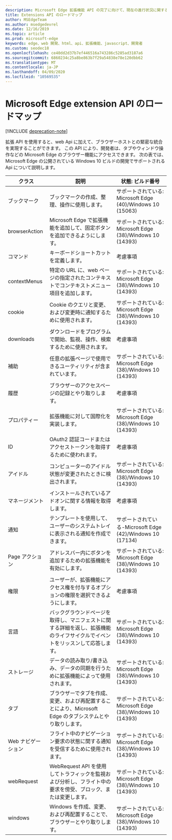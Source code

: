 ```yaml
---
description: Microsoft Edge 拡張機能 API の完了に向けて、現在の進行状況に関する情報を見つけます。
title: Extensions API のロードマップ
author: MSEdgeTeam
ms.author: msedgedevrel
ms.date: 12/16/2019
ms.topic: article
ms.prod: microsoft-edge
keywords: edge、web 開発、html、api、拡張機能、javascript、開発者
ms.custom: seodec18
ms.openlocfilehash: ce40dd2d37b7ef446516a743286c5285ad3187a6
ms.sourcegitcommit: 6860234c25a8be863b7f29a54838e78e120dbb62
ms.translationtype: MT
ms.contentlocale: ja-JP
ms.lasthandoff: 04/09/2020
ms.locfileid: "10569535"
---
```

# Microsoft Edge extension API のロードマップ  

[!INCLUDE [deprecation-note](../includes/deprecation-note.md)]  

拡張 API を使用すると、web Api に加えて、ブラウザーホストとの緊密な統合を実現することができます。 この API により、開発者は、タブやウィンドウ操作などの Microsoft Edge のブラウザー機能にアクセスできます。 次の表では、Microsoft Edge の公開されている Windows 10 ビルドの開発でサポートされる Api について説明します。


|     クラス     |                                                              説明                                                              |                状態: ビルド番号                 |
|---------------|---------------------------------------------------------------------------------------------------------------------------------------|------------------------------------------------------|
|   ブックマーク   |                                          ブックマークの作成、整理、操作に使用します。                                          | サポートされている: Microsoft Edge (40)/Windows 10 (15063) |
| browserAction |                                 Microsoft Edge で拡張機能を追加して、固定ボタンを追加できるようにします。                                  | サポートされている: Microsoft Edge (38)/Windows 10 (14393) |
| コマンド      |                                                      キーボードショートカットを定義します。                                                      | 考慮事項
| contextMenus  |                           特定の URL に、web ページの指定されたコンテキストでコンテキストメニュー項目を追加します。                            | サポートされている: Microsoft Edge (38)/Windows 10 (14393) |
|    cookie    |                                 Cookie のクエリと変更、および変更時に通知するために使用されます。                                 | サポートされている: Microsoft Edge (38)/Windows 10 (14393) |
|   downloads   |                           ダウンロードをプログラムで開始、監視、操作、検索するために使用されます。                           |                 考慮事項                  |
|   補助   |                                      任意の拡張ページで使用できるユーティリティが含まれています。                                       | サポートされている: Microsoft Edge (38)/Windows 10 (14393) |
|    履歴    |                                         ブラウザーのアクセスページの記録とやり取りします。                                         |                 考慮事項                  |
|     プロパティー      |                                         拡張機能に対して国際化を実装します。                                          | サポートされている: Microsoft Edge (38)/Windows 10 (14393) |
|   ID    |                                       OAuth2 認証コードまたはアクセストークンを取得するために使われます。                                       |                 考慮事項                  |
|     アイドル      |                                       コンピューターのアイドル状態が変更されたときに検出されます。                                        | サポートされている: Microsoft Edge (38)/Windows 10 (14393) |
|  マネージメント   |                                              インストールされているアドオンに関する情報を取得します。                                                |                 考慮事項                  |
| 通知 |                      テンプレートを使用して、ユーザーのシステムトレイに表示される通知を作成できます。                      | サポートされている-Microsoft Edge (42)/Windows 10 (17134) |
|  Page アクション   |                                      アドレスバー内にボタンを追加するための拡張機能を有効にします。                                       | サポートされている: Microsoft Edge (38)/Windows 10 (14393) |
|  権限  |                   ユーザーが、拡張機能にアクセス権を付与するオプションの権限を選択できるようにします。                   |                 考慮事項                  |
|    言語    | バックグラウンドページを取得し、マニフェストに関する詳細を返し、拡張機能のライフサイクルでイベントをリッスンして応答します。 | サポートされている: Microsoft Edge (38)/Windows 10 (14393) |
|    ストレージ    |                                      データの読み取り/書き込み、データの同期を行うために拡張機能によって使用されます。                                       | サポートされている: Microsoft Edge (38)/Windows 10 (14393) |
|     タブ      |                ブラウザーでタブを作成、変更、および再配置することにより、Microsoft Edge のタブシステムとやり取りします。                | サポートされている: Microsoft Edge (38)/Windows 10 (14393) |
| Web ナビゲーション |                           フライト中のナビゲーション要求の状態に関する通知を受信するために使用されます。                            | サポートされている: Microsoft Edge (38)/Windows 10 (14393) |
|  webRequest   |        WebRequest API を使用してトラフィックを監視および分析し、フライト中の要求を傍受、ブロック、または変更します。        | サポートされている: Microsoft Edge (38)/Windows 10 (14393) |
|    windows    |                              Windows を作成、変更、および再配置することで、ブラウザーとやり取りします。                              | サポートされている: Microsoft Edge (38)/Windows 10 (14393) |

